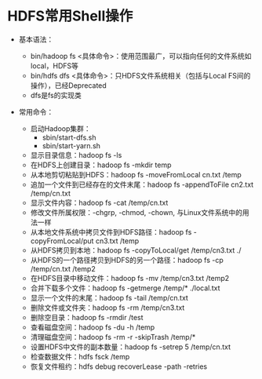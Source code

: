 # HDFS常用Shell操作

  - 基本语法：
    - bin/hadoop fs <具体命令>：使用范围最广，可以指向任何的文件系统如local，HDFS等
    - bin/hdfs dfs <具体命令>：只HDFS文件系统相关（包括与Local FS间的操作），已经Deprecated
    - dfs是fs的实现类
    
  - 常用命令：
    - 启动Hadoop集群：
      - sbin/start-dfs.sh 
      - sbin/start-yarn.sh
    - 显示目录信息：hadoop fs -ls 
    - 在HDFS上创建目录：hadoop fs -mkdir temp
    - 从本地剪切粘贴到HDFS：hadoop fs -moveFromLocal cn.txt /temp
    - 追加一个文件到已经存在的文件末尾：hadoop fs -appendToFile cn2.txt /temp/cn.txt
    - 显示文件内容：hadoop fs -cat /temp/cn.txt
    - 修改文件所属权限：-chgrp, -chmod, -chown, 与Linux文件系统中的用法一样
    - 从本地文件系统中拷贝文件到HDFS路径：hadoop fs -copyFromLocal/put cn3.txt /temp
    - 从HDFS拷贝到本地：hadoop fs -copyToLocal/get /temp/cn3.txt ./
    - 从HDFS的一个路径拷贝到HDFS的另一个路径：hadoop fs -cp /temp/cn.txt /temp2
    - 在HDFS目录中移动文件：hadoop fs -mv /temp/cn3.txt /temp2
    - 合并下载多个文件：hadoop fs -getmerge /temp/* ./local.txt
    - 显示一个文件的末尾：hadoop fs -tail /temp/cn.txt
    - 删除文件或文件夹：hadoop fs -rm /temp/cn3.txt
    - 删除空目录：hadoop fs -rmdir /test
    - 查看磁盘空间：hadoop fs -du -h /temp
    - 清理磁盘空间：hadoop fs -rm -r -skipTrash /temp/*
    - 设置HDFS中文件的副本数量：hadoop fs -setrep 5 /temp/cn.txt
    - 检查数据文件：hdfs fsck /temp
    - 恢复文件租约：hdfs debug recoverLease -path <path-of-the-file> -retries <retry times>

    
